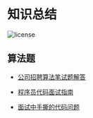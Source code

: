 # 知识总结

![license](https://img.shields.io/github/license/mashape/apistatus.svg)

## 算法题

- [公司招聘算法笔试题解答](https://github.com/LyricYang/Internet-Recruiting-Algorithm-Problems/blob/master/InternetRecruitingAlgorithmProblems/Readme.md)

- [程序员代码面试指南](https://github.com/LyricYang/Internet-Recruiting-Algorithm-Problems/blob/master/CodeInterviewGuide/README.md)

- [面试中手撕的代码问题](https://github.com/LyricYang/Internet-Recruiting-Algorithm-Problems/blob/master/Interview/Interview.md)


